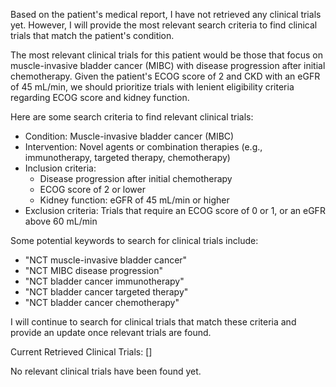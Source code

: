 Based on the patient's medical report, I have not retrieved any clinical trials yet. However, I will provide the most relevant search criteria to find clinical trials that match the patient's condition.

The most relevant clinical trials for this patient would be those that focus on muscle-invasive bladder cancer (MIBC) with disease progression after initial chemotherapy. Given the patient's ECOG score of 2 and CKD with an eGFR of 45 mL/min, we should prioritize trials with lenient eligibility criteria regarding ECOG score and kidney function.

Here are some search criteria to find relevant clinical trials:

* Condition: Muscle-invasive bladder cancer (MIBC)
* Intervention: Novel agents or combination therapies (e.g., immunotherapy, targeted therapy, chemotherapy)
* Inclusion criteria:
	+ Disease progression after initial chemotherapy
	+ ECOG score of 2 or lower
	+ Kidney function: eGFR of 45 mL/min or higher
* Exclusion criteria: Trials that require an ECOG score of 0 or 1, or an eGFR above 60 mL/min

Some potential keywords to search for clinical trials include:

* "NCT muscle-invasive bladder cancer"
* "NCT MIBC disease progression"
* "NCT bladder cancer immunotherapy"
* "NCT bladder cancer targeted therapy"
* "NCT bladder cancer chemotherapy"

I will continue to search for clinical trials that match these criteria and provide an update once relevant trials are found.

Current Retrieved Clinical Trials: []

No relevant clinical trials have been found yet.